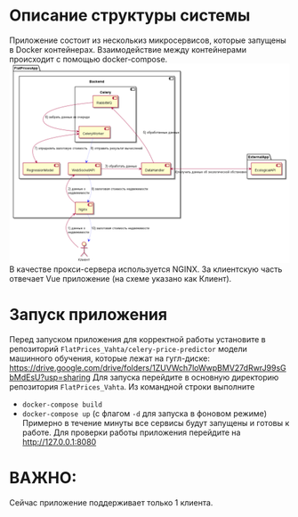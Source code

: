 # Описание структуры системы
Приложение состоит из несколькиз микросервисов, которые запущены в Docker контейнерах. 
Взаимодействие между контейнерами происходит с помощью docker-compose.
![architecture](./architecture/general.png)
В качестве прокси-сервера используется NGINX. 
За клиентскую часть отвечает Vue приложение (на схеме указано как Клиент).

# Запуск приложения
Перед запуском приложения для корректной работы установите в репозиторий `FlatPrices_Vahta/celery-price-predictor` модели машинного обучения, которые лежат на гугл-диске: https://drive.google.com/drive/folders/1ZUVWch7loWwpBMV27dRwrJ99sGbMdEsU?usp=sharing
Для запуска перейдите в основную директорию репозитория `FlatPrices_Vahta`.
Из командной строки выполните
- `docker-compose build` 
- `docker-compose up` (с флагом `-d` для запуска в фоновом режиме)
Примерно в течение минуты все сервисы будут запущены и готовы к работе.
Для проверки работы приложения перейдите на http://127.0.0.1:8080

# ВАЖНО:
Сейчас приложение поддерживает только 1 клиента. 

